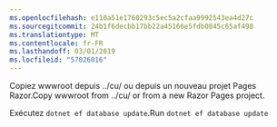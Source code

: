 ```yaml
---
ms.openlocfilehash: e110a51e1760293c5ec5a2cfaa9992543ea4d27c
ms.sourcegitcommit: 24b1f6decbb17bb22a45166e5fdb0845c65af498
ms.translationtype: MT
ms.contentlocale: fr-FR
ms.lasthandoff: 03/01/2019
ms.locfileid: "57026016"
---
```

<span data-ttu-id="a55ba-101">Copiez wwwroot depuis ../cu/ ou depuis un nouveau projet Pages Razor.</span><span class="sxs-lookup"><span data-stu-id="a55ba-101">Copy wwwroot from ../cu/ or from a new Razor Pages project.</span></span>

<span data-ttu-id="a55ba-102">Exécutez `dotnet ef database update`.</span><span class="sxs-lookup"><span data-stu-id="a55ba-102">Run `dotnet ef database update`</span></span>
